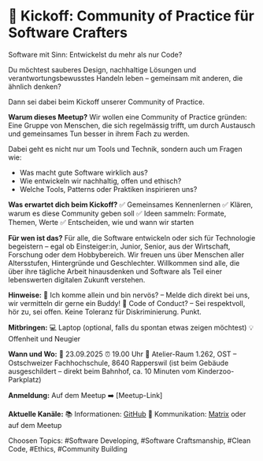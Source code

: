 # 🚀 Kickoff: Community of Practice für Software Crafters

Software mit Sinn: Entwickelst du mehr als nur Code?

Du möchtest sauberes Design, nachhaltige Lösungen und verantwortungsbewusstes Handeln leben – gemeinsam mit anderen, die ähnlich denken?

Dann sei dabei beim Kickoff unserer Community of Practice.

**Warum dieses Meetup?**
Wir wollen eine Community of Practice gründen: Eine Gruppe von Menschen, die sich regelmässig trifft, um durch Austausch und gemeinsames Tun besser in ihrem Fach zu werden.

Dabei geht es nicht nur um Tools und Technik, sondern auch um Fragen wie:

- Was macht gute Software wirklich aus?
- Wie entwickeln wir nachhaltig, offen und ethisch?
- Welche Tools, Patterns oder Praktiken inspirieren uns?

**Was erwartet dich beim Kickoff?**
✅ Gemeinsames Kennenlernen
✅ Klären, warum es diese Community geben soll
✅ Ideen sammeln: Formate, Themen, Werte
✅ Entscheiden, wie und wann wir starten

**Für wen ist das?**
Für alle, die Software entwickeln oder sich für Technologie begeistern – egal ob Einsteiger:in, Junior, Senior, aus der Wirtschaft, Forschung oder dem Hobbybereich. Wir freuen uns über Menschen aller Altersstufen, Hintergründe und Geschlechter.
Willkommen sind alle, die über ihre tägliche Arbeit hinausdenken und Software als Teil einer lebenswerten digitalen Zukunft verstehen.

**Hinweise:**
😬 Ich komme allein und bin nervös? – Melde dich direkt bei uns, wir vermitteln dir gerne ein Buddy!
🤝 Code of Conduct? – Sei respektvoll, hör zu, sei offen. Keine Toleranz für Diskriminierung. Punkt.

**Mitbringen:**
💻 Laptop (optional, falls du spontan etwas zeigen möchtest)
💡 Offenheit und Neugier

**Wann und Wo:**
📅 23.09.2025
⏰ 19.00 Uhr
📍 Atelier-Raum 1.262, OST – Ostschweizer Fachhochschule, 8640 Rapperswil (ist beim Gebäude ausgeschildert – direkt beim Bahnhof, ca. 10 Minuten vom Kinderzoo-Parkplatz)

**Anmeldung:** Auf dem Meetup
➡️ [Meetup-Link]

**Aktuelle Kanäle:**
📚 Informationen: [GitHub](https://github.com/Software-Crafters-Meetup/Kickoff/tree/main)
💬 Kommunikation: [Matrix](https://matrix.to/#/#Software-Crafters-Meetup:matrix.org) oder auf dem Meetup

Choosen Topics: #Software Developing, #Software Craftsmanship, #Clean Code, #Ethics, #Community Building
